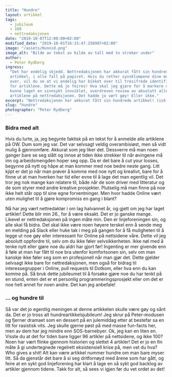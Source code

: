 ```yaml
---
title: "Hundre"
layout: artikkel
tags:
  - jubileum
  - 100
  - nettredaksjonen
date: "2019-10-07T12:00:00+02:00"
modified_date: "2019-10-01T16:15:47.258987+02:00"
image: "/assets/Hunnid.png"
image_alt: "Bilde av tekst av bilde av tall med to streker under"
author:
  - Peter Rydberg
ingress:
  "Det har endelig skjedd. Nettredaksjonen har akkurat fått sin hundrede
  artikkel, i alle fall på papiret. Hvis du retter synsklumpene dine mot lenken
  over, vil du se at vi endelig har bikket over til tresifrede identifikatorer
  for artiklene. Dette må jo feires! Hva skal jeg gjøre for å markere dette? Jeg
  kunne laget en sinnsykt innviklet, overdreven review av absolutt alle
  artiklene på nettredaksjonen. Det hadde jo vært gøy! Eller ikke."
excerpt: "Nettredaksjonen har akkurat fått sin hundrede artikkel! (ish)"
slug: "hundre"
photographer: "Peter Rydberg"
---
```


### Bidra med alt

Hvis du lurte, ja, jeg begynte faktisk på en tekst for å anmelde alle artiklene
på OW. Dum som jeg var. Det var selvsagt veldig overambisiøst, men så vidt mulig
å gjennomføre. Akkurat som jeg liker det. Dessverre må man noen ganger bare se
seg slått og innse at tiden ikke strekker til når øvingene må inn og
arbeidsmengden hoper seg opp. Da er det bare å cut your losses, begynne på nytt
og håpe at man kommer med noe bedre neste gang. Litt kjipt er det jo når man
prøver å komme med noe nytt og kreativt, bare for å finne ut at man hverken har
tid eller evne til å lage det man egentlig vil. Det tror jeg nok mange kan
relatere til, både når de som driver med litteratur og de som styrer med andre
kreative prosjekter. Plutselig må man finne på noe ikke helt står opp til sine
egne forventninger. Men hvor hadde Online vært uten mulighet til å gjøre
kompromiss en gang i blant?

Nå har jeg vært nettredaktør i om lag halvannet år, og gjett om jeg har laget
artikler! Dette blir min 26., for å være eksakt. Det er jo ganske mange. Likevel
er nettredaksjonen på ingen måte min. Den er linjeforeningen sin, og alle skal
få bidra. Det skal ikke være noen høyere terskel enn å sende meg en melding på
Slack eller huke tak i meg på gangen for å få muligheten til å legge ut noe gøy
eller interessant for Online på nettsidene våre. Dette vil jeg absolutt
oppfordre til, selv om du ikke føler selvsikkerheten. Ikke nøl med å tenke nytt
eller gjøre noe du aldri har gjort før! Ingenting er mer givende enn å føle at
man har fått til noe bra utenfor komfortsonen sin, selv om man kanskje ikke
føler seg som en profesjonell når man gjør det. Dette gjelder selvsagt ikke bare
for nettredaksjonen, men også for bidrag til interessegrupper i Online, pull
requests til Dotkom, eller hva enn du kan komme på. Så bruk dette jubileumet til
å forsøke gjøre noe du har tenkt på en stund, enten det er et personlig
programmeringsprosjekt eller om det er noe helt annet for noen andre. Det kan
jeg anbefale!

### … og hundre til

Så var det jo egentlig meningen at denne artikkelen skulle være gøy og sånt da.
Det er jo tross alt hundreartikkelsjubileum! Jeg skrur på Peter-modusen og
fjerner dramaet som en dessert på en julemiddag etter at bestefar sa en litt for
rasistisk vits. Jeg skulle gjerne pøst på med masse fun-facts her, men av dem
har jeg mindre enn SOS-barnebyer. Ok, jeg kan en liten en. Visste du at det for
tiden bare ligger 96 artikler på nettsidene, og ikke 100? Noen har vært flinke
gjennom historien og slettet 4 artikler! Det er jo en fin måte å gi undertegnede
regelrett eksistensiell krise på, men vet du hva? Who gives a shit! Alt kan være
artikkel nummer hundre om man bare myser litt. Så da gjenstår det bare å si seg
dritfornøyd med årene som har gått, og feire at en sykt god linjeforening har
klart å lage en så sykt god backlog av artikler gjennom tidene. Takk for alt, så
sees vi igjen før du vet ordet av det!
